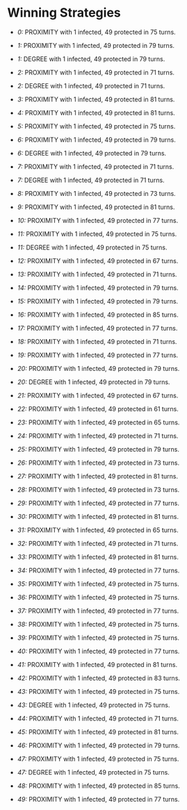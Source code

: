 # Winning Strategies

* _0:_ PROXIMITY with 1 infected, 49 protected in 75 turns.


* _1:_ PROXIMITY with 1 infected, 49 protected in 79 turns.


* _1:_ DEGREE with 1 infected, 49 protected in 79 turns.


* _2:_ PROXIMITY with 1 infected, 49 protected in 71 turns.


* _2:_ DEGREE with 1 infected, 49 protected in 71 turns.


* _3:_ PROXIMITY with 1 infected, 49 protected in 81 turns.


* _4:_ PROXIMITY with 1 infected, 49 protected in 81 turns.


* _5:_ PROXIMITY with 1 infected, 49 protected in 75 turns.


* _6:_ PROXIMITY with 1 infected, 49 protected in 79 turns.


* _6:_ DEGREE with 1 infected, 49 protected in 79 turns.


* _7:_ PROXIMITY with 1 infected, 49 protected in 71 turns.


* _7:_ DEGREE with 1 infected, 49 protected in 71 turns.


* _8:_ PROXIMITY with 1 infected, 49 protected in 73 turns.


* _9:_ PROXIMITY with 1 infected, 49 protected in 81 turns.


* _10:_ PROXIMITY with 1 infected, 49 protected in 77 turns.


* _11:_ PROXIMITY with 1 infected, 49 protected in 75 turns.


* _11:_ DEGREE with 1 infected, 49 protected in 75 turns.


* _12:_ PROXIMITY with 1 infected, 49 protected in 67 turns.


* _13:_ PROXIMITY with 1 infected, 49 protected in 71 turns.


* _14:_ PROXIMITY with 1 infected, 49 protected in 79 turns.


* _15:_ PROXIMITY with 1 infected, 49 protected in 79 turns.


* _16:_ PROXIMITY with 1 infected, 49 protected in 85 turns.


* _17:_ PROXIMITY with 1 infected, 49 protected in 77 turns.


* _18:_ PROXIMITY with 1 infected, 49 protected in 71 turns.


* _19:_ PROXIMITY with 1 infected, 49 protected in 77 turns.


* _20:_ PROXIMITY with 1 infected, 49 protected in 79 turns.


* _20:_ DEGREE with 1 infected, 49 protected in 79 turns.


* _21:_ PROXIMITY with 1 infected, 49 protected in 67 turns.


* _22:_ PROXIMITY with 1 infected, 49 protected in 61 turns.


* _23:_ PROXIMITY with 1 infected, 49 protected in 65 turns.


* _24:_ PROXIMITY with 1 infected, 49 protected in 71 turns.


* _25:_ PROXIMITY with 1 infected, 49 protected in 79 turns.


* _26:_ PROXIMITY with 1 infected, 49 protected in 73 turns.


* _27:_ PROXIMITY with 1 infected, 49 protected in 81 turns.


* _28:_ PROXIMITY with 1 infected, 49 protected in 73 turns.


* _29:_ PROXIMITY with 1 infected, 49 protected in 77 turns.


* _30:_ PROXIMITY with 1 infected, 49 protected in 81 turns.


* _31:_ PROXIMITY with 1 infected, 49 protected in 65 turns.


* _32:_ PROXIMITY with 1 infected, 49 protected in 71 turns.


* _33:_ PROXIMITY with 1 infected, 49 protected in 81 turns.


* _34:_ PROXIMITY with 1 infected, 49 protected in 77 turns.


* _35:_ PROXIMITY with 1 infected, 49 protected in 75 turns.


* _36:_ PROXIMITY with 1 infected, 49 protected in 75 turns.


* _37:_ PROXIMITY with 1 infected, 49 protected in 77 turns.


* _38:_ PROXIMITY with 1 infected, 49 protected in 75 turns.


* _39:_ PROXIMITY with 1 infected, 49 protected in 75 turns.


* _40:_ PROXIMITY with 1 infected, 49 protected in 77 turns.


* _41:_ PROXIMITY with 1 infected, 49 protected in 81 turns.


* _42:_ PROXIMITY with 1 infected, 49 protected in 83 turns.


* _43:_ PROXIMITY with 1 infected, 49 protected in 75 turns.


* _43:_ DEGREE with 1 infected, 49 protected in 75 turns.


* _44:_ PROXIMITY with 1 infected, 49 protected in 71 turns.


* _45:_ PROXIMITY with 1 infected, 49 protected in 81 turns.


* _46:_ PROXIMITY with 1 infected, 49 protected in 79 turns.


* _47:_ PROXIMITY with 1 infected, 49 protected in 75 turns.


* _47:_ DEGREE with 1 infected, 49 protected in 75 turns.


* _48:_ PROXIMITY with 1 infected, 49 protected in 85 turns.


* _49:_ PROXIMITY with 1 infected, 49 protected in 77 turns.



